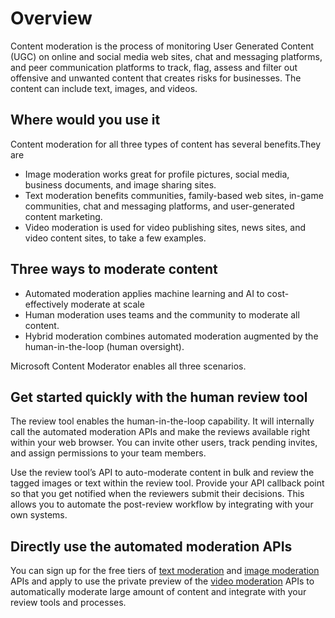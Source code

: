 <!-- 
NavPath: Content Moderator
LinkLabel: Overview
Url: Content-Moderator/documentation
Weight: 200
-->

# Overview #
Content moderation is the process of monitoring User Generated Content (UGC) on online and social media web sites, chat and messaging platforms, and peer communication platforms to track, flag, assess and filter out offensive and unwanted content that creates risks for businesses. The content can include text, images, and videos.

## Where would you use it ##
Content moderation for all three types of content has several benefits.They are

- Image moderation works great for profile pictures, social media, business documents, and image sharing sites.
- Text moderation benefits communities, family-based web sites, in-game communities, chat and messaging platforms, and user-generated content marketing.
- Video moderation is used for video publishing sites, news sites, and video content sites, to take a few examples.

## Three ways to moderate content ##
- Automated moderation applies machine learning and AI to cost-effectively moderate at scale
- Human moderation uses teams and the community to moderate all content.
- Hybrid moderation combines automated moderation augmented by the human-in-the-loop (human oversight).

Microsoft Content Moderator enables all three scenarios.

## Get started quickly with the human review tool ##
The review tool enables the human-in-the-loop capability. It will internally call the automated moderation APIs and make the reviews available right within your web browser. You can invite other users, track pending invites, and assign permissions to your team members. 

Use the review tool’s API to auto-moderate content in bulk and review the tagged images or text within the review tool. Provide your API callback point so that you get notified when the reviewers submit their decisions. This allows you to automate the post-review workflow by integrating with your own systems.

## Directly use the automated moderation APIs ##
You can sign up for the free tiers of [text moderation](text-moderation-api.md) and [image moderation](image-moderation-api.md) APIs and apply to use the private preview of the [video moderation](video-moderation-api.md) APIs to automatically moderate large amount of content and integrate with your review tools and processes. 

